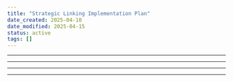 ```yaml
---
title: "Strategic Linking Implementation Plan"
date_created: 2025-04-10
date_modified: 2025-04-15
status: active
tags: []
---
```


---

---

---

---


